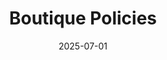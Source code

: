 ---
title: "Boutique Policies"
description: "Cancellation and refund policy for Still Time Beauty in Boulder, CO. Learn about our 24-hour cancellation policy, scheduling procedures, and payment terms for medical aesthetics treatments."
keywords: "cancellation policy, appointment scheduling, Boulder medical spa, refund policy, booking policy, medical aesthetics Boulder"
date: 2025-07-01
type: "page"
layout: "cancellation-policy"
---